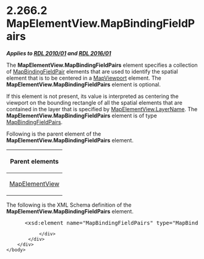 <html dir="LTR" xmlns:mshelp="http://msdn.microsoft.com/mshelp" xmlns:ddue="http://ddue.schemas.microsoft.com/authoring/2003/5" xmlns:xlink="http://www.w3.org/1999/xlink" xmlns:tool="http://www.microsoft.com/tooltip">
    <head>
        <meta http-equiv="Content-Type" content="text/html; CHARSET=utf-8"></meta>
        <meta name="save" content="history"></meta>
        <title>2.266.2 MapElementView.MapBindingFieldPairs</title>
        <xml>
            <mshelp:toctitle title="2.266.2 MapElementView.MapBindingFieldPairs"></mshelp:toctitle>
            <mshelp:rltitle title="[MS-RDL]: MapElementView.MapBindingFieldPairs"></mshelp:rltitle>
            <mshelp:keyword index="A" term="19f2cb3c-bdb2-44da-8796-1b2bfb6b01b9"></mshelp:keyword>
            <mshelp:attr name="DCSext.ContentType" value="open specification"></mshelp:attr>
            <mshelp:attr name="AssetID" value="19f2cb3c-bdb2-44da-8796-1b2bfb6b01b9"></mshelp:attr>
            <mshelp:attr name="TopicType" value="kbRef"></mshelp:attr>
            <mshelp:attr name="DCSext.Title" value="[MS-RDL]: MapElementView.MapBindingFieldPairs" />
        </xml>
    </head>
    <body>
        <div id="header">
            <h1 class="heading">2.266.2 MapElementView.MapBindingFieldPairs</h1>
        </div>
        <div id="mainSection">
            <div id="mainBody">
                <div id="allHistory" class="saveHistory"></div>
                <div id="sectionSection0" class="section" name="collapseableSection">
                    

<p><b><i>Applies to </i></b><a href="3428e690-a348-4ec7-8a6a-8efb42d2cdee.html"><b><i>RDL 2010/01</i></b></a><b><i>
and </i></b><a href="52ce3983-2bfc-4e72-9359-42aaf5fe4509.html"><b><i>RDL 2016/01</i></b></a></p>

<p>The <b>MapElementView.MapBindingFieldPairs</b> element
specifies a collection of <a href="64af7990-ffa0-4603-97d5-0bacc4e18b0d.html">MapBindingFieldPair</a>
elements that are used to identify the spatial element that is to be centered
in a <a href="55679f1a-a5b6-4b08-b284-ff6e27deedb4.html">MapViewport</a>
element. The <b>MapElementView.MapBindingFieldPairs</b> element is optional. </p>

<p>If this element is not present, its value is interpreted as
centering the viewport on the bounding rectangle of all the spatial elements
that are contained in the layer that is specified by <a href="67810d04-678b-477a-addb-77301204c280.html">MapElementView.LayerName</a>.
The <b>MapElementView.MapBindingFieldPairs</b> element is of type <a href="0ff06d88-9945-4bb9-87a3-35f1540c7fca.html">MapBindingFieldPairs</a>.</p>

<p>Following is the parent element of the <b>MapElementView.MapBindingFieldPairs</b>
element.</p>

<table>
 <thead>
  <tr>
   <th>
   <p>Parent elements</p>
   </th>
  </tr>
 </thead>
 <tr>
  <td>
  <p><a href="b8ef9c34-deb7-4434-a4b8-e054ce447c81.html">MapElementView</a></p>
  </td>
 </tr>
</table>

<p>The following is the XML Schema definition of the <b>MapElementView.MapBindingFieldPairs</b>
element.</p>

<dl>
<dd>
<div><pre> &lt;xsd:element name=&quot;MapBindingFieldPairs&quot; type=&quot;MapBindingFieldPairsType&quot; minOccurs=&quot;0&quot; /&gt;
</pre></div>
</dd></dl>


                </div>
            </div>
        </div>
    </body>
</html>